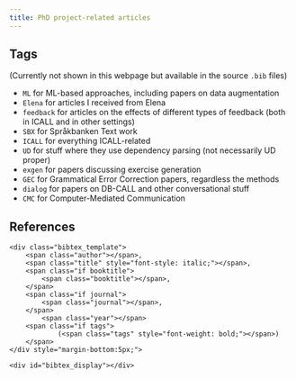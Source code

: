 ```yaml
---
title: PhD project-related articles
---
```


## Tags
(Currently not shown in this webpage but available in the source `.bib` files)
 
- `ML` for ML-based approaches, including papers on data augmentation
- `Elena` for articles I received from Elena
- `feedback` for articles on the effects of different types of feedback (both in ICALL and in other settings)
- `SBX` for Språkbanken Text work
- `ICALL` for everything ICALL-related
- `UD` for stuff where they use dependency parsing (not necessarily UD proper)
- `exgen` for papers discussing exercise generation
- `GEC` for Grammatical Error Correction papers, regardless the methods
- `dialog` for papers on DB-CALL and other conversational stuff
- `CMC` for Computer-Mediated Communication

## References
<head>
    <script type="text/javascript" src="https://cdn.jsdelivr.net/gh/pcooksey/bibtex-js@1.0.0/src/bibtex_js.min.js"></script>
</head>

<body>
    <bibtex src="phd.bib"></bibtex>

    <div class="bibtex_template">
        <span class="author"></span>,
        <span class="title" style="font-style: italic;"></span>,
        <span class="if booktitle">
            <span class="booktitle"></span>,
        </span>
        <span class="if journal">
            <span class="journal"></span>,
        </span>
            <span class="year"></span>
        <span class="if tags">
                (<span class="tags" style="font-weight: bold;"></span>)
        </span>    
    </div style="margin-bottom:5px;">

    <div id="bibtex_display"></div>
</body>